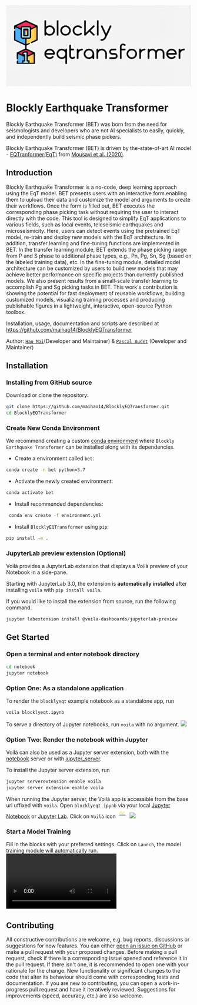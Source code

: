 ![](./docs/Images/logo_large.png)

# Blockly Earthquake Transformer
Blockly Earthquake Transformer (BET) was born from the need for seismologists and developers who are not AI specialists to easily, quickly, and independently build seismic phase pickers.

Blockly Earthquake Transformer (BET) is driven by the-state-of-art AI model - [EQTranformer(EqT)](https://github.com/smousavi05/EQTransformer) from [Mousavi et al. (2020)](https://www.nature.com/articles/s41467-020-17591-w.epdf?sharing_token=IiqAaF4NxwhUWGQLLLyTw9RgN0jAjWel9jnR3ZoTv0Nn-FaUKb3nu4lFkVXeZX_BCz5eMr5DkfCxQ3XASbeWwldzdU9oZF3d2MMG4cz6GWhVklzzzlL0QeMcf9kJJxA8wJAFfFCmtdlpQklDmGG7qRVjJxlCK-nusJjMFWE2oEk%3D).
## Introduction
Blockly Earthquake Transformer is a no-code, deep learning approach using the EqT model. BET presents users with an interactive form enabling them to upload their data and customize the model and arguments to create their workflows. Once the form is filled out, BET executes the corresponding phase picking task without requiring the user to interact directly with the code. This tool is designed to simplify EqT applications to various fields, such as local events, teleseismic earthquakes and microseismicity. Here, users can detect events using the pretrained EqT model, re-train and deploy new models with the EqT architecture. In addition, transfer learning and fine-tuning functions are implemented in BET. In the transfer learning module, BET extends the phase picking range from P and S phase to additional phase types, e.g., Pn, Pg, Sn, Sg (based on the labeled training data), etc. In the fine-tuning module, detailed model architecture can be customized by users to build new models that may achieve better performance on specific projects than currently published models. We also present results from a small-scale transfer learning to accomplish Pg and Sg picking tasks in BET. This work's contribution is showing the potential for fast deployment of reusable workflows, building customized models, visualizing training processes and producing publishable figures in a lightweight, interactive, open-source Python toolbox.

Installation, usage, documentation and scripts are described at
 https://github.com/maihao14/BlocklyEQTransformer

Author: [`Hao Mai`](https://www.uogeophysics.com/authors/mai/)(Developer and Maintainer)
 & [`Pascal Audet`](https://www.uogeophysics.com/authors/admin/) (Developer and Maintainer)

## Installation

### Installing from GitHub source

Download or clone the repository:
```bash
git clone https://github.com/maihao14/BlocklyEQTransformer.git
cd BlocklyEQTransformer
```

### Create New Conda Environment

We recommend creating a custom
[conda environment](https://conda.io/docs/user-guide/tasks/manage-environments.html)
where `Blockly Earthquake Transformer` can be installed along with its dependencies.

- Create a environment called `bet`:

```bash
conda create -n bet python=3.7
```

- Activate the newly created environment:

```bash
conda activate bet
```

- Install recommended dependencies:

```bash
 conda env create -f environment.yml
```

- Install `BlocklyEQTransformer` using `pip`:

```bash
pip install -e .
```

### JupyterLab preview extension (Optional)

Voilà provides a JupyterLab extension that displays a Voilà preview of your Notebook in a side-pane.

Starting with JupyterLab 3.0, the extension is **automatically installed** after installing `voila`
with `pip install voila`.

If you would like to install the extension from source, run the following command.

```
jupyter labextension install @voila-dashboards/jupyterlab-preview
```

## Get Started
### Open a terminal and enter notebook directory
```bash
cd notebook
jupyter notebook
```

### Option One: As a standalone application

To render the `blocklyeqt` example notebook as a standalone app, run
```bash
voila blocklyeqt.ipynb
```
To serve a directory of Jupyter notebooks, run `voila` with no argument.
![](./docs/Images/voila_start.gif)

### Option Two: Render the notebook within Jupyter
Voilà can also be used as a Jupyter server extension, both with the
[notebook](https://github.com/jupyter/notebook) server or with
[jupyter_server](https://github.com/jupyter/jupyter_server).

To install the Jupyter server extension, run

```bash
jupyter serverextension enable voila
jupyter server extension enable voila
```

When running the Jupyter server, the Voilà app is accessible from the base url uffixed with `voila`. Open `blocklyeqt.ipynb` via your local [Jupyter Notebook](https://jupyter.org/) or [Jupyter Lab]((https://jupyter.org/)). Click on `Voilà` icon [<img src="./docs/Images/jupytericon.png" width="30"/>](jupytericon.png)
![](./docs/Images/jupyter_start.gif)

### Start a Model Training
Fill in the blocks with your preferred settings. Click on `Launch`, the model training module will automatically run.
![](./docs/Video/train.webm)

## Contributing

All constructive contributions are welcome, e.g. bug reports, discussions or suggestions for new features. You can either [open an issue on GitHub](https://github.com/maihao14/BlocklyEQTransformer/issues) or make a pull request with your proposed changes. Before making a pull request, check if there is a corresponding issue opened and reference it in the pull request. If there isn't one, it is recommended to open one with your rationale for the change. New functionality or significant changes to the code that alter its behaviour should come with corresponding tests and documentation. If you are new to contributing, you can open a work-in-progress pull request and have it iteratively reviewed. Suggestions for improvements (speed, accuracy, etc.) are also welcome.
